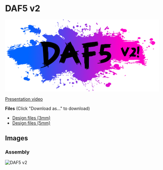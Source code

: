 DAF5 v2
=======

![DAF5 v1](Logo.png "DAF5 version 1")

[Presentation video](https://www.youtube.com/watch?v=zphxMQCKENU)

**Files** (Click "Download as..." to download)

- [Design files (3mm)](V2_3mmParts.dxf)
- [Design files (5mm)](V2_5mmParts.dxf)

Images
------

### Assembly

![DAF5 v2](Pics/Armado.jpg "DAF5 version 2")